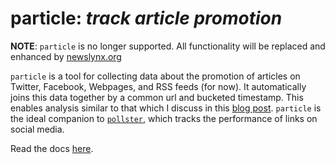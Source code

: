 **particle**: _track article promotion_
========

**NOTE**: `particle` is no longer supported.  All functionality will be replaced and enhanced by [newslynx.org](http://www.newslynx.org)


`particle` is a tool for collecting data about the promotion of articles on Twitter, Facebook, Webpages, and RSS feeds (for now). It automatically joins this data together by a common url and bucketed timestamp.  This enables analysis similar to that which I discuss in this [blog post](http://brianabelson.com/open-news/2013/11/14/Pageviews-above-replacement.html). `particle` is the ideal companion to [`pollster`](https://github.com/stdbrouw/pollster), which tracks the performance of links on social media.

Read the docs [here](http://particle.rtfd.org).

